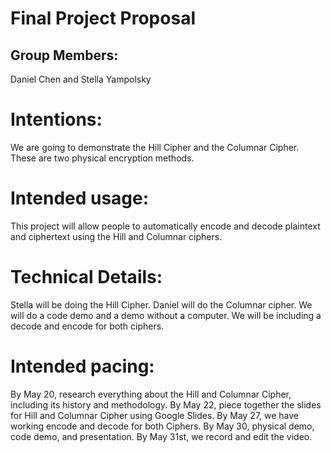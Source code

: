 # Final Project Proposal

## Group Members:

Daniel Chen and Stella Yampolsky
       
# Intentions:

We are going to demonstrate the Hill Cipher and the Columnar Cipher. These are two physical encryption methods.  
    
# Intended usage:

This project will allow people to automatically encode and decode plaintext and ciphertext using the Hill and Columnar ciphers.
  
# Technical Details:
     
Stella will be doing the Hill Cipher. Daniel will do the Columnar cipher. We will do a code demo and a demo without a computer. We will be including a decode and encode for both ciphers.   
    
# Intended pacing:

By May 20, research everything about the Hill and Columnar Cipher, including its history and methodology.
By May 22, piece together the slides for Hill and Columnar Cipher using Google Slides. 
By May 27, we have working encode and decode for both Ciphers.
By May 30, physical demo, code demo, and presentation. 
By May 31st, we record and edit the video.
